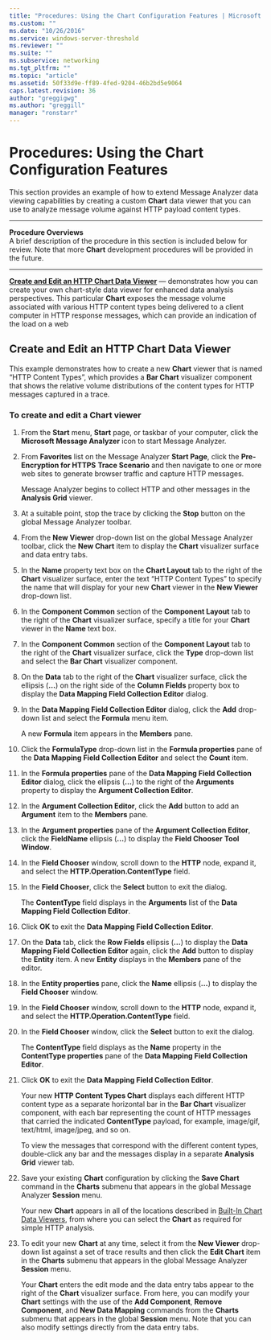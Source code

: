 ```yaml
---
title: "Procedures: Using the Chart Configuration Features | Microsoft Docs"
ms.custom: ""
ms.date: "10/26/2016"
ms.service: windows-server-threshold
ms.reviewer: ""
ms.suite: ""
ms.subservice: networking
ms.tgt_pltfrm: ""
ms.topic: "article"
ms.assetid: 50f33d9e-ff89-4fed-9204-46b2bd5e9064
caps.latest.revision: 36
author: "greggigwg"
ms.author: "greggill"
manager: "ronstarr"
---
```


# Procedures: Using the Chart Configuration Features

This section provides an example of how to extend Message Analyzer data
viewing capabilities by creating a custom **Chart** data viewer that you
can use to analyze message volume against HTTP payload content types.

---

**Procedure Overviews**  
A brief description of the procedure in this section is included below
for review. Note that more **Chart** development procedures will be
provided in the future.  

---

**[Create and Edit an HTTP Chart Data Viewer](#BKMK_CreateCharts)** —
demonstrates how you can create your own chart-style data viewer for
enhanced data analysis perspectives. This particular **Chart** exposes
the message volume associated with various HTTP content types being
delivered to a client computer in HTTP response messages, which can
provide an indication of the load on a web

<a name="BKMK_CreateCharts"></a>
## Create and Edit an HTTP Chart Data Viewer

This example demonstrates how to create a new **Chart** viewer that is
named “HTTP Content Types”, which provides a **Bar Chart** visualizer
component that shows the relative volume distributions of the content
types for HTTP messages captured in a
trace.

### To create and edit a Chart viewer

1. From the **Start** menu, **Start** page, or taskbar of your
    computer, click the **Microsoft Message Analyzer** icon to start
    Message Analyzer.
1. From **Favorites** list on the Message Analyzer **Start Page**,
    click the **Pre-Encryption for HTTPS** **Trace Scenario** and then
    navigate to one or more web sites to generate browser traffic and
    capture HTTP messages.
    
    Message Analyzer begins to collect HTTP and other messages in the
    **Analysis Grid** viewer.
1. At a suitable point, stop the trace by clicking the **Stop** button
    on the global Message Analyzer toolbar.
1. From the **New Viewer** drop-down list on the global Message
    Analyzer toolbar, click the **New Chart** item to display the
    **Chart** visualizer surface and data entry tabs.
1. In the **Name** property text box on the **Chart Layout** tab to the
    right of the **Chart** visualizer surface, enter the text “HTTP
    Content Types” to specify the name that will display for your new
    **Chart** viewer in the **New Viewer** drop-down list.
1. In the **Component Common** section of the **Component Layout** tab
    to the right of the **Chart** visualizer surface, specify a title
    for your **Chart** viewer in the **Name** text box.
1. In the **Component Common** section of the **Component Layout** tab
    to the right of the **Chart** visualizer surface, click the **Type**
    drop-down list and select the **Bar Chart** visualizer component.
1. On the **Data** tab to the right of the **Chart** visualizer
    surface, click the ellipsis (**…**) on the right side of the
    **Column Fields** property box to display the **Data Mapping Field
    Collection Editor** dialog.
1. In the **Data Mapping Field Collection Editor** dialog, click the
    **Add** drop-down list and select the **Formula** menu item.
    
    A new **Formula** item appears in the **Members** pane.
1. Click the **FormulaType** drop-down list in the **Formula
    properties** pane of the **Data Mapping Field Collection Editor**
    and select the **Count** item.
1. In the **Formula properties** pane of the **Data Mapping Field
    Collection Editor** dialog, click the ellipsis (**…**) to the right
    of the **Arguments** property to display the **Argument Collection
    Editor**.
1. In the **Argument Collection Editor**, click the **Add** button to
    add an **Argument** item to the **Members** pane.
1. In the **Argument properties** pane of the **Argument Collection
    Editor**, click the **FieldName** ellipsis (**…**) to display the
    **Field Chooser** **Tool Window**.
1. In the **Field Chooser** window, scroll down to the **HTTP** node,
    expand it, and select the **HTTP.Operation.ContentType** field.
1. In the **Field Chooser**, click the **Select** button to exit the
    dialog.
    
    The **ContentType** field displays in the **Arguments** list of the
    **Data Mapping Field Collection Editor**.
1. Click **OK** to exit the **Data Mapping Field Collection Editor**.
1. On the **Data** tab, click the **Row Fields** ellipsis (**…**) to
    display the **Data Mapping Field Collection Editor** again, click
    the **Add** button to display the **Entity** item.
    A new **Entity** displays in the **Members** pane of the editor.
1. In the **Entity properties** pane, click the **Name** ellipsis
    (**…**) to display the **Field Chooser** window.
1. In the **Field Chooser** window, scroll down to the **HTTP** node,
    expand it, and select the **HTTP.Operation.ContentType** field.
1. In the **Field Chooser** window, click the **Select** button to exit
    the dialog.
    
    The **ContentType** field displays as the **Name** property in the
    **ContentType properties** pane of the **Data Mapping Field
    Collection Editor**.
1. Click **OK** to exit the **Data Mapping Field Collection Editor**.
    
    Your new **HTTP Content Types Chart** displays each different HTTP
    content type as a separate horizontal bar in the **Bar Chart**
    visualizer component, with each bar representing the count of HTTP
    messages that carried the indicated **ContentType** payload, for
    example, image/gif, text/html, image/jpeg, and so on.
  
    To view the messages that correspond with the different content
    types, double-click any bar and the messages display in a separate
    **Analysis Grid** viewer tab.
1. Save your existing **Chart** configuration by clicking the **Save
    Chart** command in the **Charts** submenu that appears in the global
    Message Analyzer **Session** menu.
  
    Your new **Chart** appears in all of the locations described in
    [Built-In Chart Data
    Viewers](https://technet.microsoft.com/library/dn281863.aspx#BKMK_Charts),
    from where you can select the **Chart** as required for simple HTTP
    analysis.
1. To edit your new **Chart** at any time, select it from the **New
    Viewer** drop-down list against a set of trace results and then
    click the **Edit Chart** item in the **Charts** submenu that appears
    in the global Message Analyzer **Session** menu.
    
    Your **Chart** enters the edit mode and the data entry tabs appear
    to the right of the **Chart** visualizer surface. From here, you can
    modify your **Chart** settings with the use of the **Add
    Component**, **Remove Component**, and **New Data Mapping** commands
    from the **Charts** submenu that appears in the global **Session**
    menu. Note that you can also modify settings directly from the data
    entry tabs.